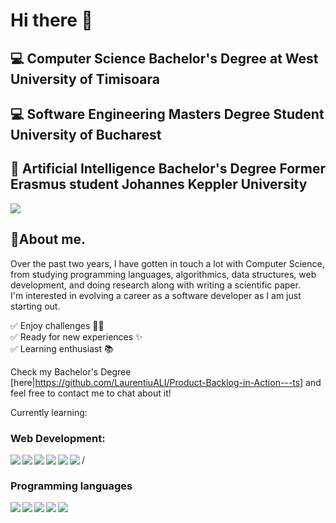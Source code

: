 # Hi there 👋
## 💻 Computer Science Bachelor's Degree at West University of Timisoara
## 💻 Software Engineering Masters Degree Student University of Bucharest
## 🔭 Artificial Intelligence Bachelor's Degree Former Erasmus student Johannes Keppler University

<img src ="https://github-readme-stats.vercel.app/api/top-langs/?username=LaurentiuALI&hide=makefile,cmake&layout=compact&theme=bear"/>

## 💭About me.
Over the past two years, I have gotten in touch a lot with Computer Science, from studying programming languages, algorithmics, data structures, web development, and doing research along with writing a scientific paper. \
I'm interested in evolving a career as a software developer as I am just starting out. 

✅ Enjoy challenges 👷‍♀️ \
✅ Ready for new experiences ✨ \
✅ Learning enthusiast 📚 

Check my Bachelor's Degree [here|https://github.com/LaurentiuALI/Product-Backlog-in-Action---ts] and feel free to contact me to chat about it!

Currently learning: 
### Web Development: 
<img align="left" src="https://img.shields.io/badge/HTML5-E34F26?style=for-the-badge&logo=html5&logoColor=white" />
<img align="left" src="https://img.shields.io/badge/CSS3-1572B6?style=for-the-badge&logo=css3&logoColor=white" />
<img align="left" src="https://img.shields.io/badge/JavaScript-323330?style=for-the-badge&logo=javascript&logoColor=F7DF1E" />
<img align="left" src="https://img.shields.io/badge/TypeScript-007ACC?style=for-the-badge&logo=typescript&logoColor=white" />
<img align="left" src="https://img.shields.io/badge/React-20232A?style=for-the-badge&logo=react&logoColor=61DAFB" />
<img align="left" src="https://img.shields.io/badge/nestjs-E0234E?style=for-the-badge&logo=nestjs&logoColor=white" /> /

### Programming languages
<img align="left" src="https://img.shields.io/badge/Python-FFD43B?style=for-the-badge&logo=python&logoColor=blue" />
<img align="left" src="https://img.shields.io/badge/MySQL-005C84?style=for-the-badge&logo=mysql&logoColor=white" />
<img align="left" src="https://img.shields.io/badge/c-%2300599C.svg?style=for-the-badge&logo=c&logoColor=white" />
<img align="left" src="https://img.shields.io/badge/c++-%2300599C.svg?style=for-the-badge&logo=c%2B%2B&logoColor=white" />
<img align="left" src="https://img.shields.io/badge/java-%23ED8B00.svg?style=for-the-badge&logo=java&logoColor=white" />
